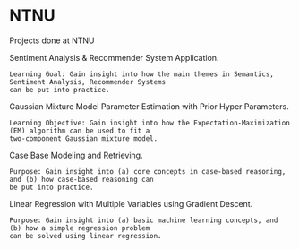 # NTNU
Projects done at NTNU

Sentiment Analysis & Recommender System Application.

    Learning Goal: Gain insight into how the main themes in Semantics, Sentiment Analysis, Recommender Systems
	can be put into practice.


	
Gaussian Mixture Model Parameter Estimation with Prior Hyper Parameters.

    Learning Objective: Gain insight into how the Expectation-Maximization (EM) algorithm can be used to fit a
	two-component Gaussian mixture model.

	

Case Base Modeling and Retrieving.

    Purpose: Gain insight into (a) core concepts in case-based reasoning, and (b) how case-based reasoning can
	be put into practice.
    
	

Linear Regression with Multiple Variables using Gradient Descent.

	Purpose: Gain insight into (a) basic machine learning concepts, and (b) how a simple regression problem
	can be solved using linear regression.